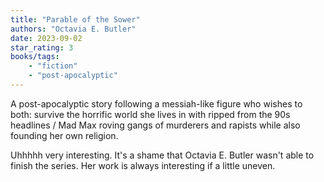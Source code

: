 ```yaml
---
title: "Parable of the Sower"
authors: "Octavia E. Butler"
date: 2023-09-02
star_rating: 3
books/tags:
    - "fiction"
    - "post-apocalyptic"
---
```


A post-apocalyptic story following a messiah-like figure who wishes to both: survive the horrific world she lives in with ripped from the 90s headlines / Mad Max roving gangs of murderers and rapists while also founding her own religion. 

Uhhhhh very interesting. It's a shame that Octavia E. Butler wasn't able to finish the series. Her work is always interesting if a little uneven. 

<!--more-->